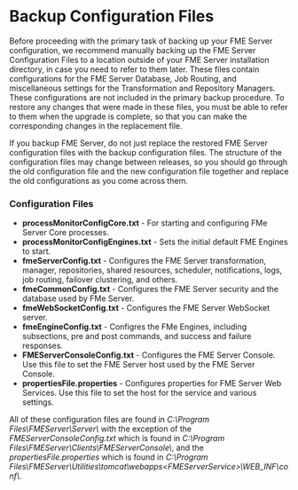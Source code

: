 # Backup Configuration Files #

Before proceeding with the primary task of backing up your FME Server configuration, we recommend manually backing up the FME Server Configuration Files to a location outside of your FME Server installation directory, in case you need to refer to them later. These files contain configurations for the FME Server Database, Job Routing, and miscellaneous settings for the Transformation and Repository Managers. These configurations are not included in the primary backup procedure. To restore any changes that were made in these files, you must be able to refer to them when the upgrade is complete, so that you can make the corresponding changes in the replacement file.

If you backup FME Server, do not just replace the restored FME Server configuration files with the backup configuration files. The structure of the configuration files may change between releases, so you should go through the old configuration file and the new configuration file together and replace the old configurations as you come across them.

### Configuration Files ###

- **processMonitorConfigCore.txt** - For starting and configuring FMe Server Core processes.
- **processMonitorConfigEngines.txt** - Sets the initial default FME Engines to start.
- **fmeServerConfig.txt** - Configures the FME Server transformation, manager, repositories, shared resources, scheduler, notifications, logs, job routing, failover clustering, and others.
- **fmeCommonConfig.txt** - Configures the FME Server security and the database used by FMe Server.
- **fmeWebSocketConfig.txt** - Configures the FME Server WebSocket server.
- **fmeEngineConfig.txt** - Configres the FMe Engines, including subsections, pre and post commands, and success and failure responses.
- **FMEServerConsoleConfig.txt** - Configures the FME Server Console. Use this file to set the FME Server host used by the FME Server Console.
- **propertiesFile.properties** - Configures properties for FME Server Web Services. Use this file to set the host for the service and various settings.

All of these configuration files are found in *C:\Program Files\FMEServer\Server\\* with the exception of the *FMEServerConsoleConfig.txt* which is found in *C:\Program Files\FMEServer\Clients\FMEServerConsole\\*, and the *propertiesFile.properties* which is found in *C:\Program Files\FMEServer\Utilities\tomcat\webapps\<FMEServerService\>\WEB_INF\conf\\*.